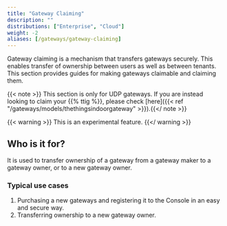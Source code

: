 ```yaml
---
title: "Gateway Claiming"
description: ""
distributions: ["Enterprise", "Cloud"]
weight: -2
aliases: [/gateways/gateway-claiming]
--- 
```


Gateway claiming is a mechanism that transfers gateways securely. This enables transfer of ownership between users as well as between tenants. This section provides guides for making gateways claimable and claiming them.

<!--more-->

{{< note >}} This section is only for UDP gateways. If you are instead looking to claim your {{% ttig %}}, please check [here]({{< ref "/gateways/models/thethingsindoorgateway" >}}).{{</ note >}}

{{< warning >}} This is an experimental feature. {{</ warning >}}

## Who is it for?

It is used to transfer ownership of a gateway from a gateway maker to a gateway owner, or to a new gateway owner.

### Typical use cases

1. Purchasing a new gateways and registering it to the Console in an easy and secure way.
2. Transferring ownership to a new gateway owner.
